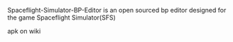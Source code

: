 Spaceflight-Simulator-BP-Editor is an open sourced bp editor designed for the game Spaceflight Simulator(SFS)

apk on wiki
